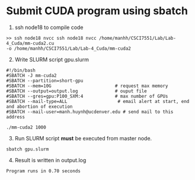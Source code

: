 # Submit CUDA program using sbatch

1. ssh node18 to compile code 
```
>> ssh node18 nvcc ssh node18 nvcc /home/manhh/CSCI7551/Lab/Lab-4_Cuda/mm-cuda2.cu 
-o /home/manhh/CSCI7551/Lab/Lab-4_Cuda/mm-cuda2 
```
2. Write SLURM script gpu.slurm 
```
#!/bin/bash
#SBATCH -J mm-cuda2
#SBATCH --partition=short-gpu
#SBATCH --mem=10G                        # request max memory             
#SBATCH --output=output.log              # ouput file
#SBATCH --gres=gpu:P100_SXM:4            # max number of GPUs
#SBATCH --mail-type=ALL                   # email alert at start, end and abortion of execution
#SBATCH --mail-user=manh.huynh@ucdenver.edu # send mail to this address

./mm-cuda2 1000 
```

3. Run SLURM script **must** be executed from master node. 
```
sbatch gpu.slurm
```

4. Result is written in output.log
```
Program runs in 0.70 seconds
```
